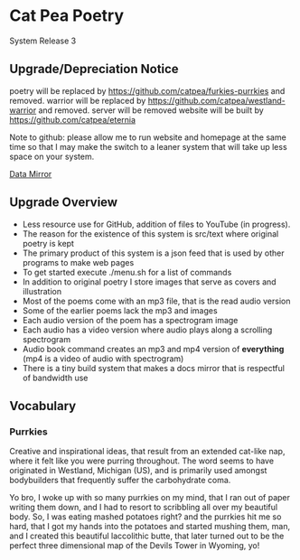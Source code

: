 # Cat Pea Poetry
System Release 3

## Upgrade/Depreciation Notice
poetry will be replaced by https://github.com/catpea/furkies-purrkies and removed.
warrior will be replaced by https://github.com/catpea/westland-warrior and removed.
server will be removed
website will be built by https://github.com/catpea/eternia

Note to github: please allow me to run website and homepage at the same time so that I may make the switch to a leaner system that will take up less space on your system.

[Data Mirror](https://catpea.github.io/poetry/)

## Upgrade Overview

- Less resource use for GitHub, addition of files to YouTube (in progress).
- The reason for the existence of this system is src/text where original poetry is kept
- The primary product of this system is a json feed that is used by other programs to make web pages
- To get started execute ./menu.sh for a list of commands
- In addition to original poetry I store images that serve as covers and illustration
- Most of the poems come with an mp3 file, that is the read audio version
- Some of the earlier poems lack the mp3 and images
- Each audio version of the poem has a spectrogram image
- Each audio has a video version where audio plays along a scrolling spectrogram
- Audio book command creates an mp3 and mp4 version of **everything** (mp4 is a video of audio with spectrogram)
- There is a tiny build system that makes a docs mirror that is respectful of bandwidth use

## Vocabulary

### Purrkies

Creative and inspirational ideas, that result from an extended cat-like nap, where it felt like you were purring throughout. The word seems to have originated in Westland, Michigan (US), and is primarily used amongst bodybuilders that frequently suffer the carbohydrate coma.

Yo bro, I woke up with so many purrkies on my mind, that I ran out of paper writing them down, and I had to resort to scribbling all over my beautiful body.
So, I was eating mashed potatoes right? and the purrkies hit me so hard, that I got my hands into the potatoes and started mushing them, man, and I created this beautiful laccolithic butte, that later turned out to be the perfect three dimensional map of the Devils Tower in Wyoming, yo!
